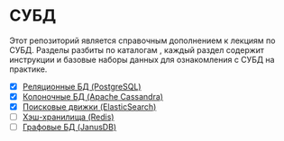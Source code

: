 # СУБД 

Этот репозиторий является справочным дополнением к лекциям по СУБД.
Разделы разбиты по каталогам , каждый раздел содержит инструкции и базовые
наборы данных для ознакомления с СУБД на практике.

- [x] [Реляционные БД (PostgreSQL)](postgres/README.md)
- [x] [Колоночные БД (Apache Cassandra)](cassandra/README.md)
- [x] [Поисковые движки (ElasticSearch)](elastic_search/README.md)
- [ ] [Хэш-хранилища (Redis)](redis/README.md)
- [ ] [Графовые БД (JanusDB)](janus/README.md)